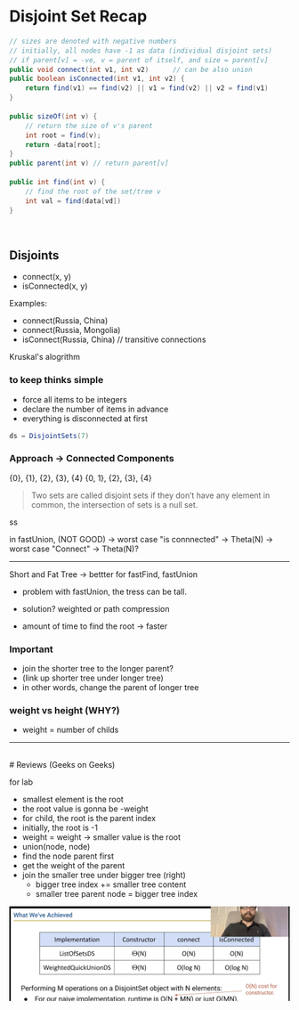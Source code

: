 # Disjoint Set Recap


```java
// sizes are denoted with negative numbers
// initially, all nodes have -1 as data (individual disjoint sets)
// if parent[v] = -ve, v = parent of itself, and size = parent[v]
public void connect(int v1, int v2)      // can be also union
public boolean isConnected(int v1, int v2) {
    return find(v1) == find(v2) || v1 = find(v2) || v2 = find(v1)
}

public sizeOf(int v) {
    // return the size of v's parent
    int root = find(v);
    return -data[root];
}
public parent(int v) // return parent[v]

public int find(int v) {
    // find the root of the set/tree v
    int val = find(data[vd])
}
```



<br>


## Disjoints

- connect(x, y)
- isConnected(x, y)



Examples:
- connect(Russia, China)
- connect(Russia, Mongolia)
- isConnect(Russia, China)  // transitive connections


Kruskal's alogrithm


### to keep thinks simple
- force all items to be integers
- declare the number of items in advance 
- everything is disconnected at first

```java
ds = DisjointSets(7)
```

### Approach -> Connected Components

{0}, {1}, {2}, {3}, {4}
{0, 1}, {2}, {3}, {4}



> Two sets are called disjoint sets if they don’t have any element in common, the intersection of sets is a null set.


ss


in fastUnion, (NOT GOOD)
-> worst case "is connnected" -> Theta(N)
-> worst case "Connect" -> Theta(N)? 
<hr>

Short and Fat Tree -> bettter for fastFind, fastUnion
- problem with fastUnion, the tress can be tall. 
- solution? weighted or path compression


- amount of time to find the root -> faster

### Important
- join the shorter tree to the longer parent? 
- (link up shorter tree under longer tree)
- in other words, change the parent of longer tree


### weight vs height (WHY?)

- weight = number of childs



<hr>
<br>
# Reviews (Geeks on Geeks)



for lab

- smallest element is the root
- the root value is gonna be -weight
- for child, the root is the parent index
- initially, the root is -1
- weight = weight -> smaller value is the root
- union(node, node)
- find the node parent first
- get the weight of the parent
- join the smaller tree under bigger tree (right)
    - bigger tree index += smaller tree content
    - smaller tree parent node = bigger tree index


![Alt text](image-3.png)

